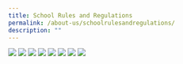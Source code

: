 ```yaml
---
title: School Rules and Regulations
permalink: /about-us/schoolrulesandregulations/
description: ""
---
```

![](/images/School%20Rules%20and%20Regulations_Page_1.jpg)
![](/images/School%20Rules%20and%20Regulations_Page_2.jpg)
![](/images/School%20Rules%20and%20Regulations_Page_3.jpg)
![](/images/School%20Rules%20and%20Regulations_Page_4.jpg)
![](/images/School%20Rules%20and%20Regulations_Page_5.jpg)
![](/images/School%20Rules%20and%20Regulations_Page_6.jpg)
![](/images/School%20Rules%20and%20Regulations_Page_7.jpg)
![](/images/School%20Rules%20and%20Regulations_Page_8.jpg)